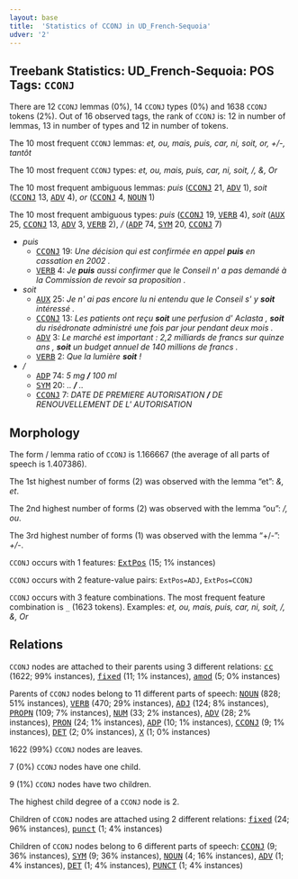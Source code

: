 ```yaml
---
layout: base
title:  'Statistics of CCONJ in UD_French-Sequoia'
udver: '2'
---
```


## Treebank Statistics: UD_French-Sequoia: POS Tags: `CCONJ`

There are 12 `CCONJ` lemmas (0%), 14 `CCONJ` types (0%) and 1638 `CCONJ` tokens (2%).
Out of 16 observed tags, the rank of `CCONJ` is: 12 in number of lemmas, 13 in number of types and 12 in number of tokens.

The 10 most frequent `CCONJ` lemmas: <em>et, ou, mais, puis, car, ni, soit, or, +/-, tantôt</em>

The 10 most frequent `CCONJ` types:  <em>et, ou, mais, puis, car, ni, soit, /, &, Or</em>

The 10 most frequent ambiguous lemmas: <em>puis</em> (<tt><a href="fr_sequoia-pos-CCONJ.html">CCONJ</a></tt> 21, <tt><a href="fr_sequoia-pos-ADV.html">ADV</a></tt> 1), <em>soit</em> (<tt><a href="fr_sequoia-pos-CCONJ.html">CCONJ</a></tt> 13, <tt><a href="fr_sequoia-pos-ADV.html">ADV</a></tt> 4), <em>or</em> (<tt><a href="fr_sequoia-pos-CCONJ.html">CCONJ</a></tt> 4, <tt><a href="fr_sequoia-pos-NOUN.html">NOUN</a></tt> 1)

The 10 most frequent ambiguous types:  <em>puis</em> (<tt><a href="fr_sequoia-pos-CCONJ.html">CCONJ</a></tt> 19, <tt><a href="fr_sequoia-pos-VERB.html">VERB</a></tt> 4), <em>soit</em> (<tt><a href="fr_sequoia-pos-AUX.html">AUX</a></tt> 25, <tt><a href="fr_sequoia-pos-CCONJ.html">CCONJ</a></tt> 13, <tt><a href="fr_sequoia-pos-ADV.html">ADV</a></tt> 3, <tt><a href="fr_sequoia-pos-VERB.html">VERB</a></tt> 2), <em>/</em> (<tt><a href="fr_sequoia-pos-ADP.html">ADP</a></tt> 74, <tt><a href="fr_sequoia-pos-SYM.html">SYM</a></tt> 20, <tt><a href="fr_sequoia-pos-CCONJ.html">CCONJ</a></tt> 7)


* <em>puis</em>
  * <tt><a href="fr_sequoia-pos-CCONJ.html">CCONJ</a></tt> 19: <em>Une décision qui est confirmée en appel <b>puis</b> en cassation en 2002 .</em>
  * <tt><a href="fr_sequoia-pos-VERB.html">VERB</a></tt> 4: <em>Je <b>puis</b> aussi confirmer que le Conseil n' a pas demandé à la Commission de revoir sa proposition .</em>
* <em>soit</em>
  * <tt><a href="fr_sequoia-pos-AUX.html">AUX</a></tt> 25: <em>Je n' ai pas encore lu ni entendu que le Conseil s' y <b>soit</b> intéressé .</em>
  * <tt><a href="fr_sequoia-pos-CCONJ.html">CCONJ</a></tt> 13: <em>Les patients ont reçu <b>soit</b> une perfusion d' Aclasta , <b>soit</b> du risédronate administré une fois par jour pendant deux mois .</em>
  * <tt><a href="fr_sequoia-pos-ADV.html">ADV</a></tt> 3: <em>Le marché est important : 2,2 milliards de francs sur quinze ans , <b>soit</b> un budget annuel de 140 millions de francs .</em>
  * <tt><a href="fr_sequoia-pos-VERB.html">VERB</a></tt> 2: <em>Que la lumière <b>soit</b> !</em>
* <em>/</em>
  * <tt><a href="fr_sequoia-pos-ADP.html">ADP</a></tt> 74: <em>5 mg <b>/</b> 100 ml</em>
  * <tt><a href="fr_sequoia-pos-SYM.html">SYM</a></tt> 20: <em>.. <b>/</b> ..</em>
  * <tt><a href="fr_sequoia-pos-CCONJ.html">CCONJ</a></tt> 7: <em>DATE DE PREMIERE AUTORISATION <b>/</b> DE RENOUVELLEMENT DE L' AUTORISATION</em>

## Morphology

The form / lemma ratio of `CCONJ` is 1.166667 (the average of all parts of speech is 1.407386).

The 1st highest number of forms (2) was observed with the lemma “et”: <em>&, et</em>.

The 2nd highest number of forms (2) was observed with the lemma “ou”: <em>/, ou</em>.

The 3rd highest number of forms (1) was observed with the lemma “+/-”: <em>+/-</em>.

`CCONJ` occurs with 1 features: <tt><a href="fr_sequoia-feat-ExtPos.html">ExtPos</a></tt> (15; 1% instances)

`CCONJ` occurs with 2 feature-value pairs: `ExtPos=ADJ`, `ExtPos=CCONJ`

`CCONJ` occurs with 3 feature combinations.
The most frequent feature combination is `_` (1623 tokens).
Examples: <em>et, ou, mais, puis, car, ni, soit, /, &, Or</em>


## Relations

`CCONJ` nodes are attached to their parents using 3 different relations: <tt><a href="fr_sequoia-dep-cc.html">cc</a></tt> (1622; 99% instances), <tt><a href="fr_sequoia-dep-fixed.html">fixed</a></tt> (11; 1% instances), <tt><a href="fr_sequoia-dep-amod.html">amod</a></tt> (5; 0% instances)

Parents of `CCONJ` nodes belong to 11 different parts of speech: <tt><a href="fr_sequoia-pos-NOUN.html">NOUN</a></tt> (828; 51% instances), <tt><a href="fr_sequoia-pos-VERB.html">VERB</a></tt> (470; 29% instances), <tt><a href="fr_sequoia-pos-ADJ.html">ADJ</a></tt> (124; 8% instances), <tt><a href="fr_sequoia-pos-PROPN.html">PROPN</a></tt> (109; 7% instances), <tt><a href="fr_sequoia-pos-NUM.html">NUM</a></tt> (33; 2% instances), <tt><a href="fr_sequoia-pos-ADV.html">ADV</a></tt> (28; 2% instances), <tt><a href="fr_sequoia-pos-PRON.html">PRON</a></tt> (24; 1% instances), <tt><a href="fr_sequoia-pos-ADP.html">ADP</a></tt> (10; 1% instances), <tt><a href="fr_sequoia-pos-CCONJ.html">CCONJ</a></tt> (9; 1% instances), <tt><a href="fr_sequoia-pos-DET.html">DET</a></tt> (2; 0% instances), <tt><a href="fr_sequoia-pos-X.html">X</a></tt> (1; 0% instances)

1622 (99%) `CCONJ` nodes are leaves.

7 (0%) `CCONJ` nodes have one child.

9 (1%) `CCONJ` nodes have two children.

The highest child degree of a `CCONJ` node is 2.

Children of `CCONJ` nodes are attached using 2 different relations: <tt><a href="fr_sequoia-dep-fixed.html">fixed</a></tt> (24; 96% instances), <tt><a href="fr_sequoia-dep-punct.html">punct</a></tt> (1; 4% instances)

Children of `CCONJ` nodes belong to 6 different parts of speech: <tt><a href="fr_sequoia-pos-CCONJ.html">CCONJ</a></tt> (9; 36% instances), <tt><a href="fr_sequoia-pos-SYM.html">SYM</a></tt> (9; 36% instances), <tt><a href="fr_sequoia-pos-NOUN.html">NOUN</a></tt> (4; 16% instances), <tt><a href="fr_sequoia-pos-ADV.html">ADV</a></tt> (1; 4% instances), <tt><a href="fr_sequoia-pos-DET.html">DET</a></tt> (1; 4% instances), <tt><a href="fr_sequoia-pos-PUNCT.html">PUNCT</a></tt> (1; 4% instances)

